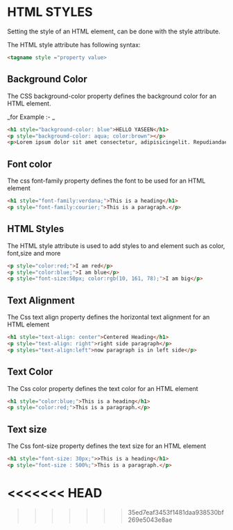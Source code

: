 # HTML STYLES

Setting the style of an HTML element, can be done with the style attribute.

The HTML style attribute has
following syntax:

```html
<tagname style ="property value>
```

## Background Color

The CSS background-color property defines the background color for an HTML element.

_for Example :- _

```html
<h1 style="background-color: blue">HELLO YASEEN</h1>
<p style="background-color: aqua; color:brown"></p>
<p>Lorem ipsum dolor sit amet consectetur, adipisicingelit. Repudiandae</p>
```

## Font color

The css font-family property defines the font to be used for an HTML element

```html
<h1 style="font-family:verdana;">This is a heading</h1>
<p style="font-family:courier;">This is a paragraph.</p>
```

## HTML Styles

The HTML style attribute is used to add styles to and element such as color, font,size and more

```html
<p style="color:red;">I am red</p>
<p style="color:blue;">I am blue</p>
<p style="font-size:50px; color:rgb(10, 161, 78);">I am big</p>
```

## Text Alignment

The Css text align property defines the horizontal text alignment for an HTML element

```html
<h1 style="text-align: center">Centered Heading</h1>
<p style="text-align: right">right side paragraph</p>
<p styles="text-align:left">now paragraph is in left side</p>
```

## Text Color

The Css color property defines the text color for an HTML element

```html
<h1 style="color:blue;">This is a heading</h1>
<p style="color:red;">This is a paragraph.</p>
```

## Text size

The Css font-size property defines the text size for an HTML element

```html
<h1 style="font-size: 30px;">>This is a heading</h1>
<p style="font-size : 500%;">This is a paragraph.</p>
```
<<<<<<< HEAD
=======

>>>>>>> 35ed7eaf3453f1481daa938530bf269e5043e8ae
